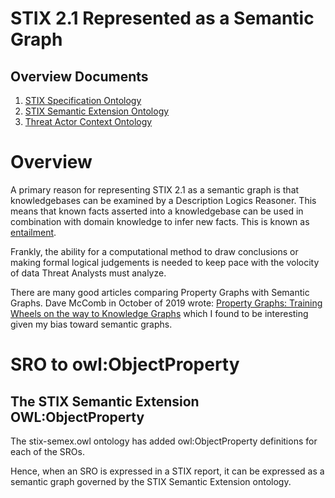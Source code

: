 # STIX 2.1 Represented as a Semantic Graph

## Overview Documents
1. [STIX Specification Ontology](https://github.com/oasis-tcs/tac-ontology/docs/gh-docs/stix-spec.md)
2. [STIX Semantic Extension Ontology](https://github.com/oasis-tcs/tac-ontology/docs/gh-docs/stix-semex.md)
3. [Threat Actor Context Ontology](https://github.com/oasis-tcs/tac-ontology/docs/gh-docs/tac.md)

# Overview
A primary reason for representing STIX 2.1 as a semantic graph is that knowledgebases can be examined by a Description Logics Reasoner. This means that known facts asserted into a knowledgebase can be used in combination with domain knowledge to infer new facts. This is known as [entailment](https://www.vocabulary.com/dictionary/entailment#:~:text=An%20entailment%20is%20a%20deduction,the%20others%20are%20also%20true.).

Frankly, the ability for a computational method to draw conclusions or making formal logical judgements is needed to keep pace with the volocity of data Threat Analysts must analyze.

There are many good articles comparing Property Graphs with Semantic Graphs. 
Dave McComb in October of 2019 wrote:
[Property Graphs: Training Wheels on the way to Knowledge Graphs](https://www.semanticarts.com/property-graphs-training-wheels-on-the-way-to-knowledge-graphs/) which I found to be interesting given my bias toward semantic graphs.

# SRO to owl:ObjectProperty

## The STIX Semantic Extension OWL:ObjectProperty
The stix-semex.owl ontology has added owl:ObjectProperty definitions for each of the SROs.

Hence, when an SRO is expressed in a STIX report, it can be expressed as a semantic graph governed by the STIX Semantic Extension ontology.


